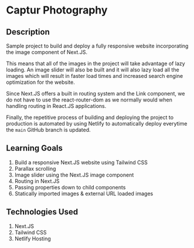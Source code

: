 # Captur Photography

## Description

Sample project to build and deploy a fully responsive website incorporating the image component of Next.JS.

This means that all of the images in the project will take advantage of lazy loading. An image slider will also be built and it will also lazy load all the images which will result in faster load times and increased search engine optimization for the website.

Since Next.JS offers a built in routing system and the Link component, we do not have to use the react-router-dom as we normally would when handling routing in React.JS applications.

Finally, the repetitive process of building and deploying the project to production is automated by using Netlify to automatically deploy everytime the `main` GitHub branch is updated.

## Learning Goals

1. Build a responsive Next.JS website using Tailwind CSS
2. Parallax scrolling
3. Image slider using the Next.JS image component
4. Routing in Next.JS
5. Passing properties down to child components
6. Statically imported images & external URL loaded images

## Technologies Used

1. Next.JS
2. Tailwind CSS
3. Netlify Hosting
